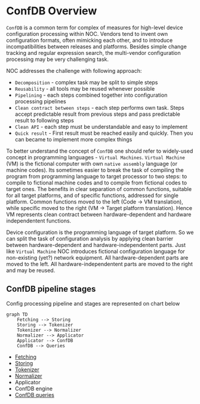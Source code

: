 # ConfDB Overview

`ConfDB` is a common term for complex of measures for high-level device configuration
processing within NOC. Vendors tend to invent own configuration
formats, often mimicking each other, and to introduce incompatibilities
between releases and platforms. Besides simple change tracking and
regular expression search, the multi-vendor configuration processing
may be very challenging task.

NOC addresses the challenge with following approach:

* `Decomposition` - complex task may be split to simple steps
* `Reusability` - all tools may be reused whenever possible
* `Pipelining` - each steps combined together into configuration processing pipelines
* `Clean contract between steps` - each step performs own task. Steps accept
  predictable result from previous steps and pass predictable result to following steps
* `Clean API` - each step must be understandable and easy to implement
* `Quick result` - First result must be reached easily and quickly. Then you can became to
  implement more complex things

To better understand the concept of `ConfDB` one should refer
to widely-used concept in programming languages - `Virtual Machines`.
`Virtual Machine` (VM) is the fictional computer with own `native assembly`
language (or machine codes). Its sometimes easier to break the
task of compiling the program from programming language to target
processor to two steps: to compile to fictional machine codes and
to compile from fictional codes to target ones. The benefits in clear
separation of common functions, suitable for all target platforms,
and of specific functions, addressed for single platform. Common functions
moved to the left (Code -> VM translation), while specific moved to
the right (VM -> Target platform translation). Hence VM represents
clean contract between hardware-dependent and hardware independentent functions.

Device configuration is the programming language of target platform.
So we can split the task of configuration analysis by applying
clean barrier between hardware-dependent and hardware-independentent parts.
Just like `Virtual Machine` NOC introduces fictional configuration
language for non-existing (yet?) network equipment. All hardware-dependent
parts are moved to the left. All hardware-independentent parts are moved
to the right and may be reused.

## ConfDB pipeline stages
Config processing pipeline and stages are represented on chart below

```mermaid
graph TD
    Fetching --> Storing
    Storing --> Tokenizer
    Tokenizer --> Normalizer
    Normalizer --> Applicator
    Applicator --> ConfDB
    ConfDB --> Queries

```


* [Fetching](fetching.md)
* [Storing](storage.md)
* [Tokenizer](tokenizer.md)
* [Normalizer](normalizer.md)
* Applicator
* ConfDB engine
* [ConfDB queries](query.md)